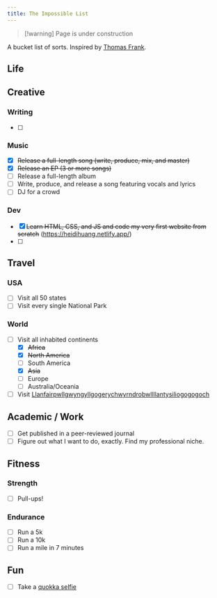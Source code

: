 ```yaml
---
title: The Impossible List
---
```

>[!warning] Page is under construction

A bucket list of sorts. Inspired by [Thomas Frank](https://collegeinfogeek.com/about/meet-the-author/my-impossible-list/). 
## Life

## Creative
### Writing
- [ ] 
### Music
- [x] ~~Release a full-length song (write, produce, mix, and master)~~
- [x] ~~Release an EP (3 or more songs)~~
- [ ] Release a full-length album 
- [ ] Write, produce, and release a song featuring vocals and lyrics
- [ ] DJ for a crowd
### Dev
- [x] ~~Learn HTML, CSS, and JS and code my very first website from scratch~~ (https://heidihuang.netlify.app/)
- [ ] 
## Travel
### USA
- [ ] Visit all 50 states
- [ ] Visit every single National Park 
### World
- [ ] Visit all inhabited continents
	- [x] ~~Africa~~
	- [x] ~~North America~~
	- [ ] South America
	- [x] ~~Asia~~
	- [ ] Europe
	- [ ] Australia/Oceania
- [ ] Visit [Llanfairpwllgwyngyllgogerychwyrndrobwllllantysiliogogogoch](https://www.youtube.com/watch?v=fHxO0UdpoxM)

## Academic / Work
- [ ] Get published in a peer-reviewed journal
- [ ] Figure out what I want to do, exactly. Find my professional niche.
## Fitness
### Strength
- [ ] Pull-ups!
### Endurance
- [ ] Run a 5k
- [ ] Run a 10k
- [ ] Run a mile in 7 minutes
## Fun
- [ ] Take a [quokka selfie](https://www.google.com/search?q=quokka+selfie&oq=quokka+selfie&aqs=chrome.0.69i59.1083j0j1&sourceid=chrome&ie=UTF-8&bshm=rimc/1)
